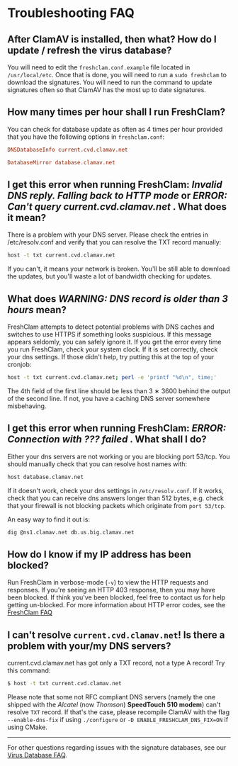 # Troubleshooting FAQ

## After ClamAV is installed, then what? How do I update / refresh the virus database?

You will need to edit the `freshclam.conf.example` file located in `/usr/local/etc`. Once that is done, you will need to run a `sudo freshclam` to download the signatures. You will need to run the command to update signatures often so that ClamAV has the most up to date signatures.

## How many times per hour shall I run FreshClam?

You can check for database update as often as 4 times per hour provided that you have the following options in `freshclam.conf`:

```ini
DNSDatabaseInfo current.cvd.clamav.net

DatabaseMirror database.clamav.net
```

## I get this error when running FreshClam: _Invalid DNS reply. Falling back to HTTP mode_ or _ERROR: Can't query current.cvd.clamav.net_ . What does it mean?

There is a problem with your DNS server. Please check the entries in /etc/resolv.conf and verify that you can resolve the TXT record manually:

```bash
host -t txt current.cvd.clamav.net
```

If you can't, it means your network is broken. You'll be still able to download the updates, but you'll waste a lot of bandwidth checking for updates.

## What does _WARNING: DNS record is older than 3 hours_ mean?

FreshClam attempts to detect potential problems with DNS caches and switches to use HTTPS if something looks suspicious. If this message appears seldomly, you can safely ignore it. If you get the error every time you run FreshClam, check your system clock. If it is set correctly, check your dns settings. If those didn't help, try putting this at the top of your cronjob:

```bash
host -t txt current.cvd.clamav.net; perl -e 'printf "%d\n", time;'
```

The 4th field of the first line should be less than 3 &lowast; 3600 behind the output of the second line. If not, you have a caching DNS server somewhere  misbehaving.

## I get this error when running FreshClam: _ERROR: Connection with ??? failed_ . What shall I do?

Either your dns servers are not working or you are blocking port 53/tcp. You should manually check that you can resolve host names with:

```bash
host database.clamav.net
```

If it doesn't work, check your dns settings in `/etc/resolv.conf`. If it works, check that you can receive dns answers longer than 512 bytes, e.g. check that your firewall is not blocking packets which originate from `port 53/tcp`.

An easy way to find it out is:

```bash
dig @ns1.clamav.net db.us.big.clamav.net
```

## How do I know if my IP address has been blocked?

Run FreshClam in verbose-mode (`-v`) to view the HTTP requests and responses. If you're seeing an HTTP 403 response, then you may have been blocked. If think you've been blocked, feel free to contact us for help getting un-blocked. For more information about HTTP error codes, see the [FreshClam FAQ](faq-freshclam.md)

## I can't resolve `current.cvd.clamav.net`! Is there a problem with your/my DNS servers?

current.cvd.clamav.net has got only a TXT record, not a type A record! Try this command:

```bash
$ host -t txt current.cvd.clamav.net
```

Please note that some not RFC compliant DNS servers (namely the one shipped with the *Alcatel* (now *Thomson*) **SpeedTouch 510 modem**) can't resolve `TXT` record. If that's the case, please recompile ClamAV with the flag `--enable-dns-fix` if using `./configure` or `-D ENABLE_FRESHCLAM_DNS_FIX=ON` if using CMake.

----

For other questions regarding issues with the signature databases, see our [Virus Database FAQ](faq-cvd.md).
